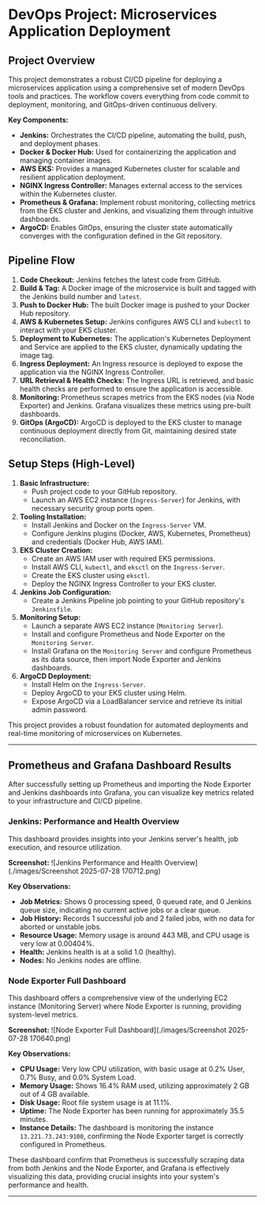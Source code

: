 # DevOps Project: Microservices Application Deployment

## Project Overview

This project demonstrates a robust CI/CD pipeline for deploying a microservices application using a comprehensive set of modern DevOps tools and practices. The workflow covers everything from code commit to deployment, monitoring, and GitOps-driven continuous delivery.

**Key Components:**

* **Jenkins:** Orchestrates the CI/CD pipeline, automating the build, push, and deployment phases.
* **Docker & Docker Hub:** Used for containerizing the application and managing container images.
* **AWS EKS:** Provides a managed Kubernetes cluster for scalable and resilient application deployment.
* **NGINX Ingress Controller:** Manages external access to the services within the Kubernetes cluster.
* **Prometheus & Grafana:** Implement robust monitoring, collecting metrics from the EKS cluster and Jenkins, and visualizing them through intuitive dashboards.
* **ArgoCD:** Enables GitOps, ensuring the cluster state automatically converges with the configuration defined in the Git repository.

## Pipeline Flow

1.  **Code Checkout:** Jenkins fetches the latest code from GitHub.
2.  **Build & Tag:** A Docker image of the microservice is built and tagged with the Jenkins build number and `latest`.
3.  **Push to Docker Hub:** The built Docker image is pushed to your Docker Hub repository.
4.  **AWS & Kubernetes Setup:** Jenkins configures AWS CLI and `kubectl` to interact with your EKS cluster.
5.  **Deployment to Kubernetes:** The application's Kubernetes Deployment and Service are applied to the EKS cluster, dynamically updating the image tag.
6.  **Ingress Deployment:** An Ingress resource is deployed to expose the application via the NGINX Ingress Controller.
7.  **URL Retrieval & Health Checks:** The Ingress URL is retrieved, and basic health checks are performed to ensure the application is accessible.
8.  **Monitoring:** Prometheus scrapes metrics from the EKS nodes (via Node Exporter) and Jenkins. Grafana visualizes these metrics using pre-built dashboards.
9.  **GitOps (ArgoCD):** ArgoCD is deployed to the EKS cluster to manage continuous deployment directly from Git, maintaining desired state reconciliation.

## Setup Steps (High-Level)

1.  **Basic Infrastructure:**
    * Push project code to your GitHub repository.
    * Launch an AWS EC2 instance (`Ingress-Server`) for Jenkins, with necessary security group ports open.
2.  **Tooling Installation:**
    * Install Jenkins and Docker on the `Ingress-Server` VM.
    * Configure Jenkins plugins (Docker, AWS, Kubernetes, Prometheus) and credentials (Docker Hub, AWS IAM).
3.  **EKS Cluster Creation:**
    * Create an AWS IAM user with required EKS permissions.
    * Install AWS CLI, `kubectl`, and `eksctl` on the `Ingress-Server`.
    * Create the EKS cluster using `eksctl`.
    * Deploy the NGINX Ingress Controller to your EKS cluster.
4.  **Jenkins Job Configuration:**
    * Create a Jenkins Pipeline job pointing to your GitHub repository's `Jenkinsfile`.
5.  **Monitoring Setup:**
    * Launch a separate AWS EC2 instance (`Monitoring Server`).
    * Install and configure Prometheus and Node Exporter on the `Monitoring Server`.
    * Install Grafana on the `Monitoring Server` and configure Prometheus as its data source, then import Node Exporter and Jenkins dashboards.
6.  **ArgoCD Deployment:**
    * Install Helm on the `Ingress-Server`.
    * Deploy ArgoCD to your EKS cluster using Helm.
    * Expose ArgoCD via a LoadBalancer service and retrieve its initial admin password.

This project provides a robust foundation for automated deployments and real-time monitoring of microservices on Kubernetes.

---

## Prometheus and Grafana Dashboard Results

After successfully setting up Prometheus and importing the Node Exporter and Jenkins dashboards into Grafana, you can visualize key metrics related to your infrastructure and CI/CD pipeline.

### Jenkins: Performance and Health Overview

This dashboard provides insights into your Jenkins server's health, job execution, and resource utilization.

**Screenshot:**
![Jenkins Performance and Health Overview](./images/Screenshot 2025-07-28 170712.png)

**Key Observations:**
* **Job Metrics:** Shows 0 processing speed, 0 queued rate, and 0 Jenkins queue size, indicating no current active jobs or a clear queue.
* **Job History:** Records 1 successful job and 2 failed jobs, with no data for aborted or unstable jobs.
* **Resource Usage:** Memory usage is around 443 MB, and CPU usage is very low at 0.00404%.
* **Health:** Jenkins health is at a solid 1.0 (healthy).
* **Nodes:** No Jenkins nodes are offline.


### Node Exporter Full Dashboard

This dashboard offers a comprehensive view of the underlying EC2 instance (Monitoring Server) where Node Exporter is running, providing system-level metrics.

**Screenshot:**
![Node Exporter Full Dashboard](./images/Screenshot 2025-07-28 170640.png)

**Key Observations:**
* **CPU Usage:** Very low CPU utilization, with basic usage at 0.2% User, 0.7% Busy, and 0.0% System Load.
* **Memory Usage:** Shows 16.4% RAM used, utilizing approximately 2 GB out of 4 GB available.
* **Disk Usage:** Root file system usage is at 11.1%.
* **Uptime:** The Node Exporter has been running for approximately 35.5 minutes.
* **Instance Details:** The dashboard is monitoring the instance `13.221.73.243:9100`, confirming the Node Exporter target is correctly configured in Prometheus.


These dashboard confirm that Prometheus is successfully scraping data from both Jenkins and the Node Exporter, and Grafana is effectively visualizing this data, providing crucial insights into your system's performance and health.

---


